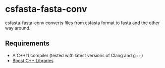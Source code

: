 csfasta-fasta-conv
===========
csfasta-fasta-conv converts files from csfasta format to fasta and the other way around.

Requirements
-------------
- A C++11 compiler (tested with latest versions of Clang and g++)
- [Boost C++ Libraries](http://www.boost.org)

